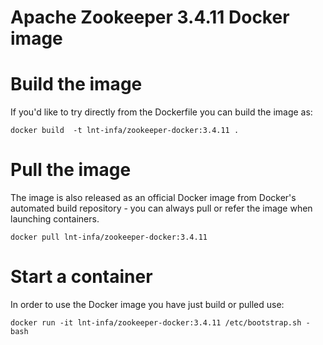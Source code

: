 # Apache Zookeeper  3.4.11 Docker image

# Build the image

If you'd like to try directly from the Dockerfile you can build the image as:

```
docker build  -t lnt-infa/zookeeper-docker:3.4.11 .
```
# Pull the image

The image is also released as an official Docker image from Docker's automated build repository - you can always pull or refer the image when launching containers.

```
docker pull lnt-infa/zookeeper-docker:3.4.11
```

# Start a container

In order to use the Docker image you have just build or pulled use:

```
docker run -it lnt-infa/zookeeper-docker:3.4.11 /etc/bootstrap.sh -bash
```

